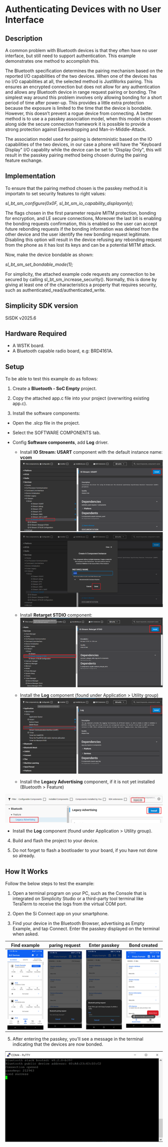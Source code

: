 # Authenticating Devices with no User Interface #
 
## Description ##

A common problem with Bluetooth devices is that they often have no user interface, but still need to support authentication. This example demonstrates one method to accomplish this.
 
The Bluetooth specification determines the pairing mechanism based on the reported I/O capabilities of the two devices. When one of the devices has no I/O capabilities at all, the selected method is JustWorks pairing. This ensures an encrypted connection but does not allow for any authentication and allows any Bluetooth device in range request pairing or bonding. The simplest way around this problem involves only allowing bonding for a short period of time after power-up. This provides a little extra protection because the exposure is limited to the time that the device is bondable. However, this doesn’t prevent a rogue device from connecting. A better method is to use a a passkey association model, when this model is chosen along side the secure connection framework it is possible to provide a strong protection against Eavesdropping and Man-in-Middle-Attack.

The association model used for pairing is deterministic based on the IO capabilities of the two devices, in our case a phone will have the "Keyboard Display" I/O capablity while the device can be set to "Display Only", this will result in the passkey pairing method being chosen during the pairing feature exchange.
 

## Implementation ##


To ensure that the pairing method chosen is the passkey method.it is importatn to set security features to right values: 

*sl_bt_sm_configure(0x0F, sl_bt_sm_io_capability_displayonly);*

The flags chosen in the first parameter require MITM protection, bonding for encryption, and LE secure connections, Moreover the last bit is enabling the bonding requests confirmation, this is enabled so the user can accept future rebonding requests if the bonding information was deleted from the other device and the user identify the new bonding request legitimate. Disabling this option will result in the device refusing any rebonding request from the phone as it has lost its keys and can be a potential MITM attack.

Now, make the device bondable as shown:

*sl_bt_sm_set_bondable_mode(1);*

For simplicity, the attached example code requests any connection to be secured by calling sl_bt_sm_increase_security(). Normally, this is done by giving at least one of the characteristics a property that requires security, such as authenticated_read/authenticated_write.


 
## Simplicity SDK version ##
 
SiSDK v2025.6
 
## Hardware Required ##
 
- A WSTK board.
- A Bluetooth capable radio board, e.g: BRD4161A.
 
## Setup
 
To be able to test this example do as follows:

1. Create a **Bluetooth - SoC Empty** project.

2. Copy the attached app.c file into your project (overwriting existing app.c).

3. Install the software components:

- Open the .slcp file in the project.

- Select the SOFTWARE COMPONENTS tab.

- Config **Software components**, add **Log** driver.  

    - Install **IO Stream: USART** component with the default instance name: **vcom**  
    ![install usart](images/add_log_1.png)
    ![install usart](images/add_log_2.png)

    - Install **Retarget STDIO** component:
    ![board control configure](images/add_log_3.png)

    - Install the **Log** component (found under Application > Utility group)
    ![add log driver](images/add_log_4.png)  

    - Install the **Legacy Advertising** component, if it is not yet installed (Bluetooth > Feature)

![](images/legacy.png)

- Install the **Log** component (found under Application > Utility group).

4. Build and flash the project to your device.

5. Do not forget to flash a bootloader to your board, if you have not done so already.
 
## How It Works ##
 
Follow the below steps to test the example:

1. Open a terminal program on your PC, such as the Console that is integrated on Simplicity Studio or a third-party tool terminal like TeraTerm to receive the logs from the virtual COM port.

2. Open the Si Connect app on your smartphone. 

3. Find your device in the Bluetooth Browser, advertising as Empty Example, and tap Connect. Enter the passkey displayed on the terminal when asked.

|Find example|paring request|Enter passkey|Bond created|
|:-------:|:-------:|:-------:|:-------:|
|![Find example](images/Find_example.png)|![paring request](images/pairing_request.png)|![Enter passkey](images/Enter_passkey.png)|![Bond created](images/bond_created.png)|



5. After entering the passkey, you'll see a message in the terminal indicating that the devices are now bonded.

![](images/the_log.png)
